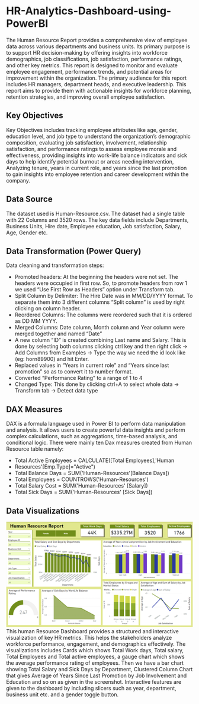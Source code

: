 # HR-Analytics-Dashboard-using-PowerBI
The Human Resource Report provides a comprehensive view of employee data across various  departments and business units. Its primary purpose is to support HR decision-making by offering  insights into workforce demographics, job classifications, job satisfaction, performance ratings, and other key metrics. This report is designed to monitor and evaluate  employee engagement, performance trends, and potential areas for improvement within the organization. The primary audience for this report includes HR managers, department heads, and executive leadership. This report aims to provide them with actionable insights for workforce planning, retention strategies, and improving overall employee satisfaction. 

## Key Objectives
Key Objectives includes tracking employee attributes like age, gender, education level, and job type to understand the organization’s demographic composition, evaluating job satisfaction, involvement, relationship satisfaction, and performance ratings to assess employee morale and effectiveness, providing insights into work-life balance indicators and sick days to help identify potential burnout or areas needing intervention, Analyzing tenure, years in current role, and years since the last promotion to gain insights into employee retention and career development within the company.

## Data Source
The dataset used is Human-Resource.csv. The dataset had a single table with 22 Columns and 3520  rows. The key data fields include Departments, Business Units, Hire date, Employee education, Job satisfaction, Salary, Age, Gender etc.

## Data Transformation (Power Query)
Data cleaning and transformation steps:
- Promoted headers: At the beginning the headers were not set. The headers were occupied in first row. So, to promote headers from row 1 we used “Use First Row as Headers” option under Transform tab. 
- Split Column by Delimiter: The Hire Date was in MM/DD/YYYY format. To separate them into 3 different columns “Split column” is used by right clicking on column header. 
- Reordered Columns: The columns were reordered such that it is ordered as DD MM YYYY. 
- Merged Columns: Date column, Month column and Year column were merged together and named “Date” 
- A new column “ID” is created combining Last name and Salary. This is done by selecting both columns clicking ctrl key and then right click -> Add Columns from Examples -> Type the way we need the id look like (eg: horn89900) and hit Enter.
-  Replaced values in “Years in current role” and “Years since last promotion”  so as to convert it to number format. 
- Converted “Performance Rating” to a range of 1 to 4
- Changed Type: This done by clicking ctrl+A to select whole data -> Transform tab -> Detect data type

## DAX Measures
DAX is a formula language used in Power BI to perform data manipulation and analysis. It allows users to create powerful data insights and perform complex calculations, such as aggregations, time-based analysis, and conditional logic. There were mainly ten Dax measures created from Human Resource table namely: 
- Total Active Employees = CALCULATE([Total Employees],'Human 
- Resources'[Emp.Type]="Active") 
- Total Balance Days = SUM('Human-Resources'[Balance Days]) 
- Total Employees = COUNTROWS('Human-Resources') 
- Total Salary Cost = SUM('Human-Resources' [Salary]) 
- Total Sick Days = SUM('Human-Resources' [Sick Days]) 

## Data Visualizations
![Dashboard Overview](images/Dashboard.png)
This human Resource Dashboard provides a structured and interactive visualization of key HR metrics. This helps the stakeholders analyze workforce performance, engagement, and demographics effectively.  The visualizations includes Cards which shows Total Work days, Total salary, Total Employees and Total active employees, a gauge chart which shows the average performance rating of employees. Then we have a bar chart showing Total Salary and Sick Days by Department, Clustered Column Chart that gives Average of Years Since Last Promotion by Job Involvement and Education and so on as given in the screenshot. Interactive features are given to the dashboard by including slicers such as year, department, business unit etc. and a gender toggle button.
